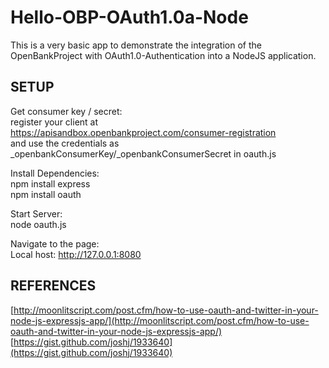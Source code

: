 Hello-OBP-OAuth1.0a-Node
========================

This is a very basic app to demonstrate the integration of the OpenBankProject with OAuth1.0-Authentication into a NodeJS application.

## SETUP

Get consumer key / secret:  
register your client at  
https://apisandbox.openbankproject.com/consumer-registration  
and use the credentials as _openbankConsumerKey/_openbankConsumerSecret in oauth.js  

Install Dependencies:  
npm install express  
npm install oauth  

Start Server:  
node oauth.js  

Navigate to the page:  
Local host: http://127.0.0.1:8080  

## REFERENCES

[http://moonlitscript.com/post.cfm/how-to-use-oauth-and-twitter-in-your-node-js-expressjs-app/](http://moonlitscript.com/post.cfm/how-to-use-oauth-and-twitter-in-your-node-js-expressjs-app/)  
[https://gist.github.com/joshj/1933640](https://gist.github.com/joshj/1933640)